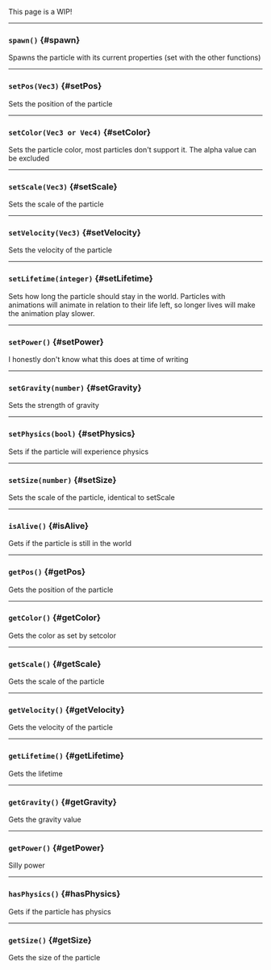 This page is a WIP!

---

### `spawn()` {#spawn}

Spawns the particle with its current properties (set with the other functions)

---

### `setPos(Vec3)` {#setPos}

Sets the position of the particle

---

### `setColor(Vec3 or Vec4)` {#setColor}

Sets the particle color, most particles don't support it. The alpha value can be excluded

---

### `setScale(Vec3)` {#setScale}

Sets the scale of the particle

---

### `setVelocity(Vec3)` {#setVelocity}

Sets the velocity of the particle

---

### `setLifetime(integer)` {#setLifetime}

Sets how long the particle should stay in the world. Particles with animations will animate in relation to their life left, so longer lives will make the animation play slower.

---

### `setPower()` {#setPower}

I honestly don't know what this does at time of writing

---

### `setGravity(number)` {#setGravity}

Sets the strength of gravity

---

### `setPhysics(bool)` {#setPhysics}

Sets if the particle will experience physics

---

### `setSize(number)` {#setSize}

Sets the scale of the particle, identical to setScale

---

### `isAlive()` {#isAlive}

Gets if the particle is still in the world

---

### `getPos()` {#getPos}

Gets the position of the particle

---

### `getColor()` {#getColor}

Gets the color as set by setcolor

---

### `getScale()` {#getScale}

Gets the scale of the particle

---

### `getVelocity()` {#getVelocity}

Gets the velocity of the particle

---

### `getLifetime()` {#getLifetime}

Gets the lifetime

---

### `getGravity()` {#getGravity}

Gets the gravity value

---

### `getPower()` {#getPower}

Silly power

---

### `hasPhysics()` {#hasPhysics}

Gets if the particle has physics

---

### `getSize()` {#getSize}

Gets the size of the particle
